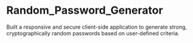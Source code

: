 # Random_Password_Generator
Built a responsive and secure client-side application to generate strong, cryptographically random passwords based on user-defined criteria.
